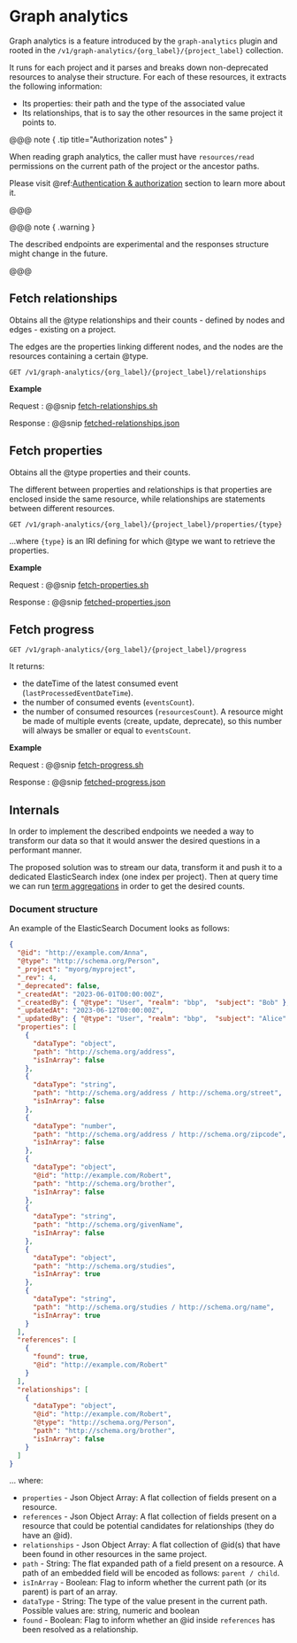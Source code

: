 # Graph analytics

Graph analytics is a feature introduced by the `graph-analytics` plugin and rooted in the `/v1/graph-analytics/{org_label}/{project_label}` collection. 

It runs for each project and it parses and breaks down non-deprecated resources to analyse their structure.
For each of these resources, it extracts the following information:

* Its properties: their path and the type of the associated value
* Its relationships, that is to say the other resources in the same project it points to.

@@@ note { .tip title="Authorization notes" }	

When reading graph analytics, the caller must have `resources/read` permissions on the current path of the project or the 
ancestor paths.

Please visit @ref:[Authentication & authorization](authentication.md) section to learn more about it.

@@@

@@@ note { .warning }

The described endpoints are experimental and the responses structure might change in the future.

@@@

## Fetch relationships

Obtains all the @type relationships and their counts - defined by nodes and edges - existing on a project.

The edges are the properties linking different nodes, and the nodes are the resources containing a certain @type.
```
GET /v1/graph-analytics/{org_label}/{project_label}/relationships
```

**Example**

Request
:   @@snip [fetch-relationships.sh](assets/graph-analytics/fetch-relationships.sh)

Response
:   @@snip [fetched-relationships.json](assets/graph-analytics/fetched-relationships.json)


## Fetch properties

Obtains all the @type properties and their counts. 

The different between properties and relationships is
that properties are enclosed inside the same resource, while relationships are statements between different resources.
```
GET /v1/graph-analytics/{org_label}/{project_label}/properties/{type}
```

...where `{type}` is an IRI defining for which @type we want to retrieve the properties.

**Example**

Request
:   @@snip [fetch-properties.sh](assets/graph-analytics/fetch-properties.sh)

Response
:   @@snip [fetched-properties.json](assets/graph-analytics/fetched-properties.json)

## Fetch progress

```
GET /v1/graph-analytics/{org_label}/{project_label}/progress
```
It returns:

- the dateTime of the latest consumed event (`lastProcessedEventDateTime`).
- the number of consumed events (`eventsCount`).
- the number of consumed resources (`resourcesCount`). A resource might be made of multiple events (create, update, deprecate), so this number will always be smaller or equal to `eventsCount`.

**Example**

Request
:   @@snip [fetch-progress.sh](assets/graph-analytics/fetch-progress.sh)

Response
:   @@snip [fetched-progress.json](assets/graph-analytics/fetched-progress.json)

## Internals

In order to implement the described endpoints we needed a way to transform our data so that it would answer the desired questions in a performant manner.

The proposed solution was to stream our data, transform it and push it to a dedicated ElasticSearch index (one index per project). Then at query time we can run [term aggregations](https://www.elastic.co/guide/en/elasticsearch/reference/current/search-aggregations-bucket-terms-aggregation.html) in order to get the desired counts.

### Document structure

An example of the ElasticSearch Document looks as follows:

```json
{
  "@id": "http://example.com/Anna",
  "@type": "http://schema.org/Person",
  "_project": "myorg/myproject",
  "_rev": 4,
  "_deprecated": false,
  "_createdAt": "2023-06-01T00:00:00Z",
  "_createdBy": { "@type": "User", "realm": "bbp",  "subject": "Bob" },
  "_updatedAt": "2023-06-12T00:00:00Z",
  "_updatedBy": { "@type": "User", "realm": "bbp",  "subject": "Alice" },
  "properties": [
    {
      "dataType": "object",
      "path": "http://schema.org/address",
      "isInArray": false
    },
    {
      "dataType": "string",
      "path": "http://schema.org/address / http://schema.org/street",
      "isInArray": false
    },
    {
      "dataType": "number",
      "path": "http://schema.org/address / http://schema.org/zipcode",
      "isInArray": false
    },
    {
      "dataType": "object",
      "@id": "http://example.com/Robert",
      "path": "http://schema.org/brother",
      "isInArray": false
    },
    {
      "dataType": "string",
      "path": "http://schema.org/givenName",
      "isInArray": false
    },
    {
      "dataType": "object",
      "path": "http://schema.org/studies",
      "isInArray": true
    },
    {
      "dataType": "string",
      "path": "http://schema.org/studies / http://schema.org/name",
      "isInArray": true
    }
  ],
  "references": [
    {
      "found": true,
      "@id": "http://example.com/Robert"
    }
  ],
  "relationships": [
    {
      "dataType": "object",
      "@id": "http://example.com/Robert",
      "@type": "http://schema.org/Person",
      "path": "http://schema.org/brother",
      "isInArray": false
    }
  ]
}
```

... where:

- `properties` - Json Object Array: A flat collection of fields present on a resource.
- `references` - Json Object Array: A flat collection of fields present on a resource that could be potential candidates for relationships (they do have an @id).
- `relationships` - Json Object Array: A flat collection of @id(s) that have been found in other resources in the same project.
- `path` - String: The flat expanded path of a field present on a resource. A path of an embedded field will be encoded as follows: `parent / child`.
- `isInArray` - Boolean: Flag to inform whether the current path (or its parent) is part of an array.
- `dataType` - String: The type of the value present in the current path. Possible values are: string, numeric and boolean
- `found` - Boolean: Flag to inform whether an @id inside `references` has been resolved as a relationship.